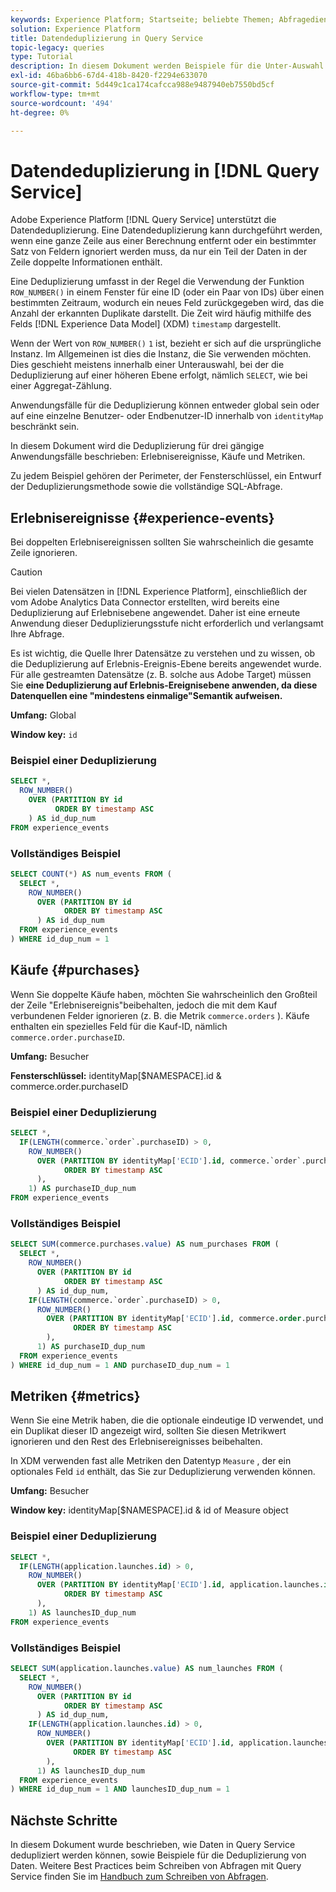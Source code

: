 ```yaml
---
keywords: Experience Platform; Startseite; beliebte Themen; Abfragedienst; Query Service; Datendeduplizierung; Deduplizierung;
solution: Experience Platform
title: Datendeduplizierung in Query Service
topic-legacy: queries
type: Tutorial
description: In diesem Dokument werden Beispiele für die Unter-Auswahl und vollständige Beispielabfrage zur Deduplizierung von drei gängigen Anwendungsfällen, Erlebnisereignisse, Käufe und Metriken, vorgestellt.
exl-id: 46ba6bb6-67d4-418b-8420-f2294e633070
source-git-commit: 5d449c1ca174cafcca988e9487940eb7550bd5cf
workflow-type: tm+mt
source-wordcount: '494'
ht-degree: 0%

---
```


# Datendeduplizierung in [!DNL Query Service]

Adobe Experience Platform [!DNL Query Service] unterstützt die Datendeduplizierung. Eine Datendeduplizierung kann durchgeführt werden, wenn eine ganze Zeile aus einer Berechnung entfernt oder ein bestimmter Satz von Feldern ignoriert werden muss, da nur ein Teil der Daten in der Zeile doppelte Informationen enthält.

Eine Deduplizierung umfasst in der Regel die Verwendung der Funktion `ROW_NUMBER()` in einem Fenster für eine ID (oder ein Paar von IDs) über einen bestimmten Zeitraum, wodurch ein neues Feld zurückgegeben wird, das die Anzahl der erkannten Duplikate darstellt. Die Zeit wird häufig mithilfe des Felds [!DNL Experience Data Model] (XDM) `timestamp` dargestellt.

Wenn der Wert von `ROW_NUMBER()` `1` ist, bezieht er sich auf die ursprüngliche Instanz. Im Allgemeinen ist dies die Instanz, die Sie verwenden möchten. Dies geschieht meistens innerhalb einer Unterauswahl, bei der die Deduplizierung auf einer höheren Ebene erfolgt, nämlich `SELECT`, wie bei einer Aggregat-Zählung.

Anwendungsfälle für die Deduplizierung können entweder global sein oder auf eine einzelne Benutzer- oder Endbenutzer-ID innerhalb von `identityMap` beschränkt sein.

In diesem Dokument wird die Deduplizierung für drei gängige Anwendungsfälle beschrieben: Erlebnisereignisse, Käufe und Metriken.

Zu jedem Beispiel gehören der Perimeter, der Fensterschlüssel, ein Entwurf der Deduplizierungsmethode sowie die vollständige SQL-Abfrage.

## Erlebnisereignisse {#experience-events}

Bei doppelten Erlebnisereignissen sollten Sie wahrscheinlich die gesamte Zeile ignorieren.

>[!CAUTION]
>
>Bei vielen Datensätzen in [!DNL Experience Platform], einschließlich der vom Adobe Analytics Data Connector erstellten, wird bereits eine Deduplizierung auf Erlebnisebene angewendet. Daher ist eine erneute Anwendung dieser Deduplizierungsstufe nicht erforderlich und verlangsamt Ihre Abfrage.
>
>Es ist wichtig, die Quelle Ihrer Datensätze zu verstehen und zu wissen, ob die Deduplizierung auf Erlebnis-Ereignis-Ebene bereits angewendet wurde. Für alle gestreamten Datensätze (z. B. solche aus Adobe Target) müssen Sie **eine Deduplizierung auf Erlebnis-Ereignisebene anwenden, da diese Datenquellen eine &quot;mindestens einmalige&quot;Semantik aufweisen.**

**Umfang:** Global

**Window key:** `id`

### Beispiel einer Deduplizierung

```sql
SELECT *,
  ROW_NUMBER()
    OVER (PARTITION BY id
          ORDER BY timestamp ASC
    ) AS id_dup_num
FROM experience_events
```

### Vollständiges Beispiel

```sql
SELECT COUNT(*) AS num_events FROM (
  SELECT *,
    ROW_NUMBER()
      OVER (PARTITION BY id
            ORDER BY timestamp ASC
      ) AS id_dup_num
  FROM experience_events
) WHERE id_dup_num = 1
```

## Käufe {#purchases}

Wenn Sie doppelte Käufe haben, möchten Sie wahrscheinlich den Großteil der Zeile &quot;Erlebnisereignis&quot;beibehalten, jedoch die mit dem Kauf verbundenen Felder ignorieren (z. B. die Metrik `commerce.orders` ). Käufe enthalten ein spezielles Feld für die Kauf-ID, nämlich `commerce.order.purchaseID`.

**Umfang:** Besucher

**Fensterschlüssel:** identityMap[$NAMESPACE].id &amp; commerce.order.purchaseID

### Beispiel einer Deduplizierung

```sql
SELECT *,
  IF(LENGTH(commerce.`order`.purchaseID) > 0,
    ROW_NUMBER()
      OVER (PARTITION BY identityMap['ECID'].id, commerce.`order`.purchaseID
            ORDER BY timestamp ASC
      ),
    1) AS purchaseID_dup_num
FROM experience_events
```

### Vollständiges Beispiel

```sql
SELECT SUM(commerce.purchases.value) AS num_purchases FROM (
  SELECT *,
    ROW_NUMBER()
      OVER (PARTITION BY id
            ORDER BY timestamp ASC
      ) AS id_dup_num,
    IF(LENGTH(commerce.`order`.purchaseID) > 0,
      ROW_NUMBER()
        OVER (PARTITION BY identityMap['ECID'].id, commerce.order.purchaseID
              ORDER BY timestamp ASC
        ),
      1) AS purchaseID_dup_num
  FROM experience_events
) WHERE id_dup_num = 1 AND purchaseID_dup_num = 1
```

## Metriken {#metrics}

Wenn Sie eine Metrik haben, die die optionale eindeutige ID verwendet, und ein Duplikat dieser ID angezeigt wird, sollten Sie diesen Metrikwert ignorieren und den Rest des Erlebnisereignisses beibehalten.

In XDM verwenden fast alle Metriken den Datentyp `Measure` , der ein optionales Feld `id` enthält, das Sie zur Deduplizierung verwenden können.

**Umfang:** Besucher

**Window key:** identityMap[$NAMESPACE].id &amp; id of Measure object

### Beispiel einer Deduplizierung

```sql
SELECT *,
  IF(LENGTH(application.launches.id) > 0,
    ROW_NUMBER()
      OVER (PARTITION BY identityMap['ECID'].id, application.launches.id
            ORDER BY timestamp ASC
      ),
    1) AS launchesID_dup_num
FROM experience_events
```

### Vollständiges Beispiel

```sql
SELECT SUM(application.launches.value) AS num_launches FROM (
  SELECT *,
    ROW_NUMBER()
      OVER (PARTITION BY id
            ORDER BY timestamp ASC
      ) AS id_dup_num,
    IF(LENGTH(application.launches.id) > 0,
      ROW_NUMBER()
        OVER (PARTITION BY identityMap['ECID'].id, application.launches.id
              ORDER BY timestamp ASC
        ),
      1) AS launchesID_dup_num
  FROM experience_events
) WHERE id_dup_num = 1 AND launchesID_dup_num = 1
```

## Nächste Schritte

In diesem Dokument wurde beschrieben, wie Daten in Query Service dedupliziert werden können, sowie Beispiele für die Deduplizierung von Daten. Weitere Best Practices beim Schreiben von Abfragen mit Query Service finden Sie im [Handbuch zum Schreiben von Abfragen](./writing-queries.md).
